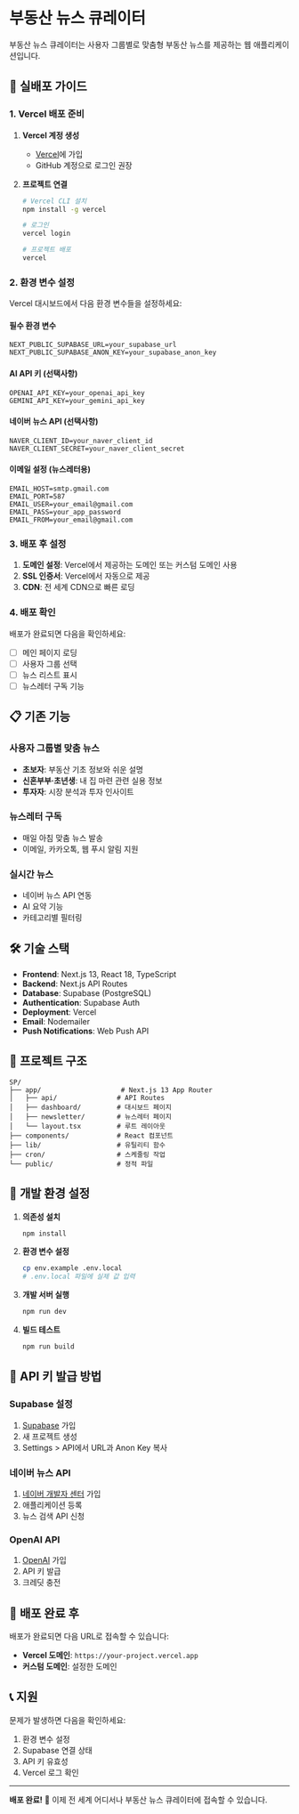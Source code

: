 # 부동산 뉴스 큐레이터

부동산 뉴스 큐레이터는 사용자 그룹별로 맞춤형 부동산 뉴스를 제공하는 웹 애플리케이션입니다.

## 🚀 실배포 가이드

### 1. Vercel 배포 준비

1. **Vercel 계정 생성**
   - [Vercel](https://vercel.com)에 가입
   - GitHub 계정으로 로그인 권장

2. **프로젝트 연결**
   ```bash
   # Vercel CLI 설치
   npm install -g vercel
   
   # 로그인
   vercel login
   
   # 프로젝트 배포
   vercel
   ```

### 2. 환경 변수 설정

Vercel 대시보드에서 다음 환경 변수들을 설정하세요:

#### 필수 환경 변수
```
NEXT_PUBLIC_SUPABASE_URL=your_supabase_url
NEXT_PUBLIC_SUPABASE_ANON_KEY=your_supabase_anon_key
```

#### AI API 키 (선택사항)
```
OPENAI_API_KEY=your_openai_api_key
GEMINI_API_KEY=your_gemini_api_key
```

#### 네이버 뉴스 API (선택사항)
```
NAVER_CLIENT_ID=your_naver_client_id
NAVER_CLIENT_SECRET=your_naver_client_secret
```

#### 이메일 설정 (뉴스레터용)
```
EMAIL_HOST=smtp.gmail.com
EMAIL_PORT=587
EMAIL_USER=your_email@gmail.com
EMAIL_PASS=your_app_password
EMAIL_FROM=your_email@gmail.com
```

### 3. 배포 후 설정

1. **도메인 설정**: Vercel에서 제공하는 도메인 또는 커스텀 도메인 사용
2. **SSL 인증서**: Vercel에서 자동으로 제공
3. **CDN**: 전 세계 CDN으로 빠른 로딩

### 4. 배포 확인

배포가 완료되면 다음을 확인하세요:
- [ ] 메인 페이지 로딩
- [ ] 사용자 그룹 선택
- [ ] 뉴스 리스트 표시
- [ ] 뉴스레터 구독 기능

## 📋 기존 기능

### 사용자 그룹별 맞춤 뉴스
- **초보자**: 부동산 기초 정보와 쉬운 설명
- **신혼부부·초년생**: 내 집 마련 관련 실용 정보
- **투자자**: 시장 분석과 투자 인사이트

### 뉴스레터 구독
- 매일 아침 맞춤 뉴스 발송
- 이메일, 카카오톡, 웹 푸시 알림 지원

### 실시간 뉴스
- 네이버 뉴스 API 연동
- AI 요약 기능
- 카테고리별 필터링

## 🛠 기술 스택

- **Frontend**: Next.js 13, React 18, TypeScript
- **Backend**: Next.js API Routes
- **Database**: Supabase (PostgreSQL)
- **Authentication**: Supabase Auth
- **Deployment**: Vercel
- **Email**: Nodemailer
- **Push Notifications**: Web Push API

## 📁 프로젝트 구조

```
SP/
├── app/                    # Next.js 13 App Router
│   ├── api/               # API Routes
│   ├── dashboard/         # 대시보드 페이지
│   ├── newsletter/        # 뉴스레터 페이지
│   └── layout.tsx         # 루트 레이아웃
├── components/            # React 컴포넌트
├── lib/                   # 유틸리티 함수
├── cron/                  # 스케줄링 작업
└── public/                # 정적 파일
```

## 🔧 개발 환경 설정

1. **의존성 설치**
   ```bash
   npm install
   ```

2. **환경 변수 설정**
   ```bash
   cp env.example .env.local
   # .env.local 파일에 실제 값 입력
   ```

3. **개발 서버 실행**
   ```bash
   npm run dev
   ```

4. **빌드 테스트**
   ```bash
   npm run build
   ```

## 📝 API 키 발급 방법

### Supabase 설정
1. [Supabase](https://supabase.com) 가입
2. 새 프로젝트 생성
3. Settings > API에서 URL과 Anon Key 복사

### 네이버 뉴스 API
1. [네이버 개발자 센터](https://developers.naver.com) 가입
2. 애플리케이션 등록
3. 뉴스 검색 API 신청

### OpenAI API
1. [OpenAI](https://platform.openai.com) 가입
2. API 키 발급
3. 크레딧 충전

## 🚀 배포 완료 후

배포가 완료되면 다음 URL로 접속할 수 있습니다:
- **Vercel 도메인**: `https://your-project.vercel.app`
- **커스텀 도메인**: 설정한 도메인

## 📞 지원

문제가 발생하면 다음을 확인하세요:
1. 환경 변수 설정
2. Supabase 연결 상태
3. API 키 유효성
4. Vercel 로그 확인

---

**배포 완료!** 🎉
이제 전 세계 어디서나 부동산 뉴스 큐레이터에 접속할 수 있습니다.
